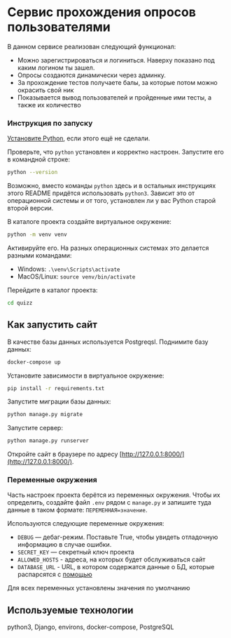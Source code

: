 # Сервис прохождения опросов пользователями

В данном сервисе реализован следующий функционал:

- Можно зарегистрироваться и логиниться. Наверху показано под каким логином ты зашел.
- Опросы создаются динамически через админку.
- За прохождение тестов получаете балы, за которые потом можно окрасить свой ник
- Показывается вывод пользователей и пройденные ими тесты, а также их количество


### Инструкция по запуску 

[Установите Python](https://www.python.org/), если этого ещё не сделали.

Проверьте, что `python` установлен и корректно настроен. Запустите его в командной строке:
```sh
python --version
```

Возможно, вместо команды `python` здесь и в остальных инструкциях этого README придётся использовать `python3`. Зависит это от операционной системы и от того, установлен ли у вас Python старой второй версии.

В каталоге проекта создайте виртуальное окружение:
```sh
python -m venv venv
```
Активируйте его. На разных операционных системах это делается разными командами:
- Windows: `.\venv\Scripts\activate`
- MacOS/Linux: `source venv/bin/activate`

Перейдите в каталог проекта:

```sh
cd quizz
```

## Как запустить сайт

В качестве базы данных используется Postgreqsl. Поднимите базу данных:

```sh
docker-compose up
```

Установите зависимости в виртуальное окружение:
```sh
pip install -r requirements.txt
```

Запустите миграции базы данных:

```sh
python manage.py migrate
```

Запустите сервер:

```sh
python manage.py runserver
```

Откройте сайт в браузере по адресу [http://127.0.0.1:8000/](http://127.0.0.1:8000/). 


### Переменные окружения

Часть настроек проекта берётся из переменных окружения. 
Чтобы их определить, создайте файл `.env` рядом с `manage.py` 
и запишите туда данные в таком формате: `ПЕРЕМЕННАЯ=значение`.

Используются следующие переменные окружения: 
- `DEBUG` — дебаг-режим. Поставьте True, чтобы увидеть отладочную информацию в случае ошибки.
- `SECRET_KEY` — секретный ключ проекта
- `ALLOWED_HOSTS` - адреса, на которых будет обслуживаться сайт
- `DATABASE_URL` - URL, в котором содержатся данные о БД, которые распарсятся с [помощью](https://github.com/jazzband/dj-database-url)

Для всех переменных установлены значения по умолчанию

## Используемые технологии
python3, Django, environs, docker-compose, PostgreSQL